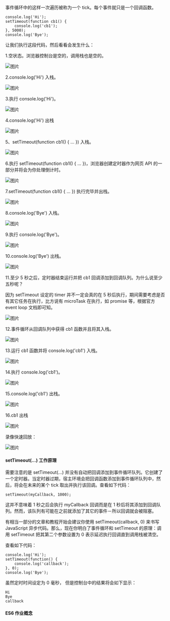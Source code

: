 事件循环中的这样一次遍历被称为一个 tick。每个事件就只是一个回调函数。

```
console.log('Hi');
setTimeout(function cb1() { 
    console.log('cb1');
}, 5000);
console.log('Bye');
```

让我们执行这段代码，然后看看会发生什么：

1.空状态。浏览器控制台是空的，调用栈也是空的。

![图片](640-20210728105526002.png)

2.console.log('Hi') 入栈。

![图片](1627441373341.jpg)

3.执行 console.log('Hi')。

![图片](640-20210728105526044.png)

4.console.log('Hi') 出栈

![图片](640-20210728105525991.png)

5、setTimeout(function cb1() { ... }) 入栈。

![图片](640-20210728105525988.png)

6.执行 setTimeout(function cb1() { ... })，浏览器创建定时器作为网页 API 的一部分并将会为你处理倒计时。

![图片](640-20210728105526019.png)

7.setTimeout(function cb1() { ... }) 执行完毕并出栈。

![图片](640-20210728105526068.png)

8.console.log('Bye') 入栈。

![图片](640-20210728105526128.png)

9.执行 console.log('Bye')。

![图片](640-20210728105526050.png)

10.console.log('Bye') 出栈。

![图片](640-20210728105526064.png)

11.至少 5 秒之后，定时器结束运行并把 cb1 回调添加到回调队列。为什么说至少五秒呢？

因为 setTimeout 设定的 timer 并不一定会真的在 5 秒后执行，期间需要考虑是否有其它任务在执行，比方说有 microTask 在执行，如 promise 等，根据官方 event loop 文档即可知。

![图片](640-20210728105526121.png)

12.事件循环从回调队列中获得 cb1 函数并且将其入栈。

![图片](640-20210728105526120.png)

13.运行 cb1 函数并将 console.log('cb1') 入栈。

![图片](640-20210728105526099.png)

14.执行 console.log('cb1')。

![图片](640-20210728105526144.png)

15.console.log('cb1') 出栈。

![图片](640-20210728105526114.png)

16.cb1 出栈

![图片](640-20210728105526219.png)

录像快速回放：

![图片](640-20210728105526346.gif)


#### setTimeout(…) 工作原理

需要注意的是 setTimeout(…) 并没有自动把回调添加到事件循环队列。它创建了一个定时器。当定时器过期，宿主环境会把回调函数添加到事件循环队列中，然后，将会在未来的某个 tick 取出并执行该回调。查看如下代码：

```
setTimeout(myCallback, 1000);
```

这并不意味着 1 秒之后会执行 myCallback 回调而是在 1 秒后将其添加到回调队列。然而，该队列有可能在之前就添加了其它的事件－所以回调就会被阻塞。

有相当一部分的文章和教程开始会建议你使用 setTimeout(callback, 0) 来书写 JavaScript 异步代码。那么，现在你明白了事件循环和 setTimeout 的原理：调用 setTimeout 把其第二个参数设置为 0 表示延迟执行回调直到调用栈被清空。

查看如下代码：

```
console.log('Hi');
setTimeout(function() {
    console.log('callback');
}, 0);
console.log('Bye');
```

虽然定时时间设定为 0 毫秒， 但是控制台中的结果将会如下显示：

```
Hi
Bye
callback
```

#### ES6 作业概念
